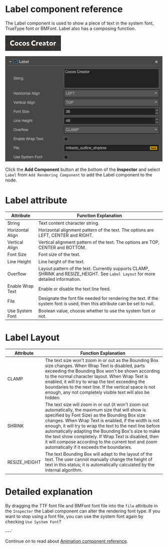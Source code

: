 # Label component reference

The Label component is used to show a piece of text in the system font, TrueType font or BMFont. Label also has a composing function.

![label](./label/label.png)

![label-property](./label/label-property.png)

Click the **Add Component** button at the bottom of the **Inspector** and select `Label` from `Add Rendering Component` to add the Label component to the node.

# Label attribute

| Attribute |   Function Explanation
| -------------- | ----------- |
|String| Text content character string.
|Horizontal Align| Horizontal alignment pattern of the text. The options are LEFT, CENTER and RIGHT.
|Vertical Align| Vertical alignment pattern of the text. The options are TOP, CENTER and BOTTOM.
|Font Size| Font size of the text.
|Line Height| Line height of the text.
|Overflow| Layout pattern of the text. Currently supports CLAMP, SHRINK and RESIZE_HEIGHT. See `Label Layout` for more detailed information.
|Enable Wrap Text| Enable or disable the text line feed.
|File| Designate the font file needed for rendering the text. If the system font is used, then this attribute can be set to null.
|Use System Font| Boolean value, choose whether to use the system font or not.

# Label Layout

| Attribute |   Function Explanation
| -------------- | ----------- |
|CLAMP| The text size won't zoom in or out as the Bounding Box size changes. When Wrap Text is disabled, parts exceeding the Bounding Box won't be shown according to the normal character layout. When Wrap Text is enabled, it will try to wrap the text exceeding the boundaries to the next line. If the vertical space is not enough, any not completely visible text will also be hidden.
|SHRINK| The text size will zoom in or out (it won't zoom out automatically, the maximum size that will show is specified by Font Size) as the Bounding Box size changes. When Wrap Text is enabled, if the width is not enough, it will try to wrap the text to the next line before automatically adapting the Bounding Box's size to make the text show completely. If Wrap Text is disabled, then it will compose according to the current text and zoom automatically if it exceeds the boundaries.
|RESIZE_HEIGHT| The text Bounding Box will adapt to the layout of the text. The user cannot manually change the height of text in this status; it is automatically calculated by the internal algorithm.

# Detailed explanation

By dragging the TTF font file and BMFont font file into the `file` attribute in the `Inspector` the Label component can alter the rendering font type. If you want to stop using a font file, you can use the system font again by checking `Use System Font`?

---`

Continue on to read about [Animation component reference](animation.md).
